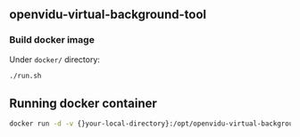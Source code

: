 ## openvidu-virtual-background-tool


 ### Build docker image

 Under `docker/` directory:

```bash
./run.sh
```

## Running docker container

```bash
docker run -d -v {}your-local-directory}:/opt/openvidu-virtual-background-tool/recordings/ -p {your-port}:5000 openvidu/openvidu-virtual-background-tool
```